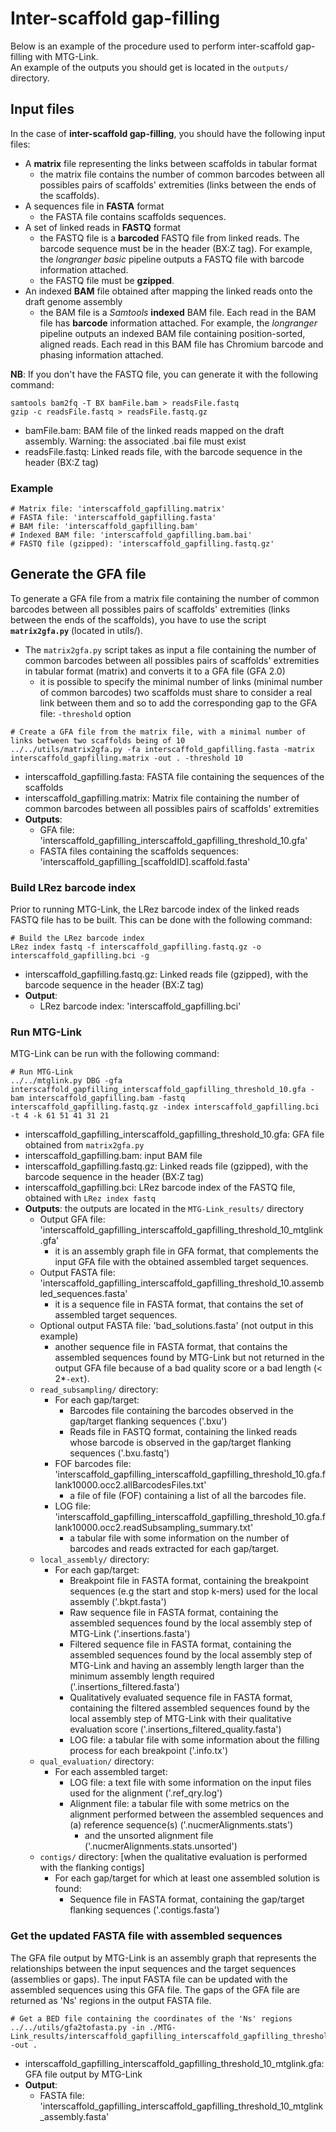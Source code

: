 # Inter-scaffold gap-filling

Below is an example of the procedure used to perform inter-scaffold gap-filling with MTG-Link.  
An example of the outputs you should get is located in the `outputs/` directory.

## Input files

In the case of **inter-scaffold gap-filling**, you should have the following input files:
* A **matrix** file representing the links between scaffolds in tabular format
    * the matrix file contains the number of common barcodes between all possibles pairs of scaffolds' extremities (links between the ends of the scaffolds).
* A sequences file in **FASTA** format
    * the FASTA file contains scaffolds sequences.
* A set of linked reads in **FASTQ** format
    * the FASTQ file is a **barcoded** FASTQ file from linked reads. The barcode sequence must be in the header (BX:Z tag). For example, the *longranger basic* pipeline outputs a FASTQ file with barcode information attached.
    * the FASTQ file must be **gzipped**.
* An indexed **BAM** file obtained after mapping the linked reads onto the draft genome assembly
    * the BAM file is a *Samtools* **indexed** BAM file. Each read in the BAM file has **barcode** information attached. For example, the *longranger* pipeline outputs an indexed BAM file containing position-sorted, aligned reads. Each read in this BAM file has Chromium barcode and phasing information attached.

**NB**: If you don't have the FASTQ file, you can generate it with the following command:
```
samtools bam2fq -T BX bamFile.bam > readsFile.fastq
gzip -c readsFile.fastq > readsFile.fastq.gz
```
* bamFile.bam: BAM file of the linked reads mapped on the draft assembly. Warning: the associated .bai file must exist
* readsFile.fastq: Linked reads file, with the barcode sequence in the header (BX:Z tag)

### Example

```
# Matrix file: 'interscaffold_gapfilling.matrix'
# FASTA file: 'interscaffold_gapfilling.fasta'
# BAM file: 'interscaffold_gapfilling.bam'
# Indexed BAM file: 'interscaffold_gapfilling.bam.bai'
# FASTQ file (gzipped): 'interscaffold_gapfilling.fastq.gz'
```

## Generate the GFA file

To generate a GFA file from a matrix file containing the number of common barcodes between all possibles pairs of scaffolds' extremities (links between the ends of the scaffolds), you have to use the script **`matrix2gfa.py`** (located in utils/).
* The `matrix2gfa.py` script takes as input a file containing the number of common barcodes between all possibles pairs of scaffolds' extremities in tabular format (matrix) and converts it to a GFA file (GFA 2.0)
    * it is possible to specify the minimal number of links (minimal number of common barcodes) two scaffolds must share to consider a real link between them and so to add the corresponding gap to the GFA file: `-threshold` option
```
# Create a GFA file from the matrix file, with a minimal number of links between two scaffolds being of 10
../../utils/matrix2gfa.py -fa interscaffold_gapfilling.fasta -matrix interscaffold_gapfilling.matrix -out . -threshold 10
```
* interscaffold_gapfilling.fasta: FASTA file containing the sequences of the scaffolds
* interscaffold_gapfilling.matrix: Matrix file containing the number of common barcodes between all possibles pairs of scaffolds' extremities
* **Outputs**: 
    * GFA file: 'interscaffold_gapfilling_interscaffold_gapfilling_threshold_10.gfa'
    * FASTA files containing the scaffolds sequences: 'interscaffold_gapfilling_[scaffoldID].scaffold.fasta'

### Build LRez barcode index

Prior to running MTG-Link, the LRez barcode index of the linked reads FASTQ file has to be built. This can be done with the following command:
```
# Build the LRez barcode index
LRez index fastq -f interscaffold_gapfilling.fastq.gz -o interscaffold_gapfilling.bci -g
```
* interscaffold_gapfilling.fastq.gz: Linked reads file (gzipped), with the barcode sequence in the header (BX:Z tag)
* **Output**:
    * LRez barcode index: 'interscaffold_gapfilling.bci'

### Run MTG-Link

MTG-Link can be run with the following command:  
```
# Run MTG-Link
../../mtglink.py DBG -gfa interscaffold_gapfilling_interscaffold_gapfilling_threshold_10.gfa -bam interscaffold_gapfilling.bam -fastq interscaffold_gapfilling.fastq.gz -index interscaffold_gapfilling.bci -t 4 -k 61 51 41 31 21
```
* interscaffold_gapfilling_interscaffold_gapfilling_threshold_10.gfa: GFA file obtained from `matrix2gfa.py`
* interscaffold_gapfilling.bam: input BAM file
* interscaffold_gapfilling.fastq.gz: Linked reads file (gzipped), with the barcode sequence in the header (BX:Z tag)
* interscaffold_gapfilling.bci: LRez barcode index of the FASTQ file, obtained with `LRez index fastq`
* **Outputs**: the outputs are located in the `MTG-Link_results/` directory
    * Output GFA file: 'interscaffold_gapfilling_interscaffold_gapfilling_threshold_10_mtglink.gfa'
        * it is an assembly graph file in GFA format, that complements the input GFA file with the obtained assembled target sequences.
    * Output FASTA file: 'interscaffold_gapfilling_interscaffold_gapfilling_threshold_10.assembled_sequences.fasta'
        * it is a sequence file in FASTA format, that contains the set of assembled target sequences.
    * Optional output FASTA file: 'bad_solutions.fasta' (not output in this example)
        * another sequence file in FASTA format, that contains the assembled sequences found by MTG-Link but not returned in the output GFA file because of a bad quality score or a bad length (< 2*`-ext`).
    * `read_subsampling/` directory:
        * For each gap/target:
            * Barcodes file containing the barcodes observed in the gap/target flanking sequences ('.bxu')
            * Reads file in FASTQ format, containing the linked reads whose barcode is observed in the gap/target flanking sequences ('.bxu.fastq')
        * FOF barcodes file: 'interscaffold_gapfilling_interscaffold_gapfilling_threshold_10.gfa.flank10000.occ2.allBarcodesFiles.txt'
            * a file of file (FOF) containing a list of all the barcodes file. 
        * LOG file: 'interscaffold_gapfilling_interscaffold_gapfilling_threshold_10.gfa.flank10000.occ2.readSubsampling_summary.txt'
            * a tabular file with some information on the number of barcodes and reads extracted for each gap/target.
    * `local_assembly/` directory:
        * For each gap/target:
            * Breakpoint file in FASTA format, containing the breakpoint sequences (e.g the start and stop k-mers) used for the local assembly ('.bkpt.fasta')
            * Raw sequence file in FASTA format, containing the assembled sequences found by the local assembly step of MTG-Link ('.insertions.fasta')
            * Filtered sequence file in FASTA format, containing the assembled sequences found by the local assembly step of MTG-Link and having an assembly length larger than the minimum assembly length required ('.insertions_filtered.fasta')
            * Qualitatively evaluated sequence file in FASTA format, containing the filtered assembled sequences found by the local assembly step of MTG-Link with their qualitative evaluation score ('.insertions_filtered_quality.fasta')
            * LOG file: a tabular file with some information about the filling process for each breakpoint ('.info.tx')
    * `qual_evaluation/` directory:
        * For each assembled target:
            * LOG file: a text file with some information on the input files used for the alignment ('.ref_qry.log')
            * Alignment file: a tabular file with some metrics on the alignment performed between the assembled sequences and (a) reference sequence(s) ('.nucmerAlignments.stats')
                * and the unsorted alignment file ('.nucmerAlignments.stats.unsorted')
    * `contigs/` directory: [when the qualitative evaluation is performed with the flanking contigs]
        * For each gap/target for which at least one assembled solution is found:
            * Sequence file in FASTA format, containing the gap/target flanking sequences ('.contigs.fasta')

### Get the updated FASTA file with assembled sequences

The GFA file output by MTG-Link is an assembly graph that represents the relationships between the input sequences and the target sequences (assemblies or gaps). The input FASTA file can be updated with the assembled sequences using this GFA file. The gaps of the GFA file are returned as 'Ns' regions in the output FASTA file.
```
# Get a BED file containing the coordinates of the 'Ns' regions
../../utils/gfa2tofasta.py -in ./MTG-Link_results/interscaffold_gapfilling_interscaffold_gapfilling_threshold_10_mtglink.gfa -out .
```
* interscaffold_gapfilling_interscaffold_gapfilling_threshold_10_mtglink.gfa: GFA file output by MTG-Link
* **Output**:
    * FASTA file: 'interscaffold_gapfilling_interscaffold_gapfilling_threshold_10_mtglink_assembly.fasta'

